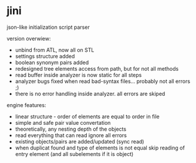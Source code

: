 # jini
json-like initialization script parser

version overwiew:
- unbind from ATL, now all on STL
- settings structure added
- boolean synonym pairs added
- redesigned tree elements access from path, but for not all methods
- read buffer inside analyzer is now static for all steps
- analyzer bugs fixed when read bad-syntax files... probably not all errors ;)
- there is no error handling inside analyzer. all errors are skiped

engine features:
- linear structure - order of elements are equal to order in file
- simple and safe pair value convertation
- theoretically, any nesting depth of the objects
- read everything that can read ignore all errors
- existing objects/pairs are added/updated (sync read)
- when duplicat found and type of elements is not equal skip reading of entry element (and all subelements if it is object)
